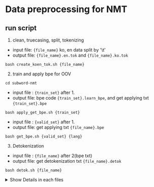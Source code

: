 # Data preprocessing for NMT

## run script
1. clean, truecasing, split, tokenizing
- input file: `{file_name}` ko, en data split by '\t'
- output file: `{file_name}.en.tok` and `{file_name}.ko.tok`
```
bash create_koen_tok.sh {file_name}
```
2. train and apply bpe for OOV
```
cd subword-nmt
```
- input file : `{train_set}` after 1.
- output file: bpe code `{train_set}.learn_bpe`, and get applying txt `{train_set}.bpe`
```
bash apply_get_bpe.sh {train_set}
```
- input file : `{valid_set}` after 1.
- output file: get applying txt `{file_name}.bpe`
```
bash get_bpe.sh {valid_set} {lang}
```
3. Detokenization
- input file : `{file_name}` after 2(bpe txt)
- output file: get detokenization txt `{file_name}.detok`
```
bash detok.sh {file_name}
```


<details>
<summary>Show Details in each files</summary>
<div>

### 1. clean the data
- remove special symbols
- remove sentence length < 5 or length > 70
```
python cleaning.py koen > ./data/koen.clean
```

### 2. Truecasing
- convert lower case in alphabet
```
python truecasing.py ./data/koen.clean > ./data/koen.clean.true
```

### 3. split the data
```
cd ./data/
```
```
cut -f1 koen.clean.true > koen.clean.true.ko
cut -f2 koen.clean.true > koen.clean.true.en

```

### 4. Tokenizing
- with mecab
```
cd ..
```
```
python ko_tokenizer.py ./data/koen.clean.true.ko > ./data/koen.clean.true.ko.tok
python en_tokenizer.py ./data/koen.clean.true.en > ./data/koen.clean.true.en.tok
```

### 5. Byte Pair Encoding
- ref [subword-nmt](https://github.com/rsennrich/subword-nmt)
0. settings
```
git clone https://github.com/rsennrich/subword-nmt
cd subword-nmt
```
1. train bpe by own data set(both ko,en)
```
python learn_bpe.py --input <own_ko_or_en_train_dataset> --output <ko_or_en_bpe>
```
2. apply bpe in own data set(both ko, en)
```
subword-nmt apply-bpe -c <ko_or_en_bpe> < <own_ko_or_en_train_dataset> > <output>
```

### 6. Detoknization
```
sed -r 's/(@@ )|(@@ ?$)//g' {file_name} > {file_name.detok}
```
</div>
</details>
